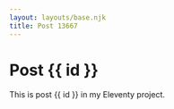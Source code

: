 ```yaml
---
layout: layouts/base.njk
title: Post 13667
---
```


# Post {{ id }}

This is post {{ id }} in my Eleventy project.
